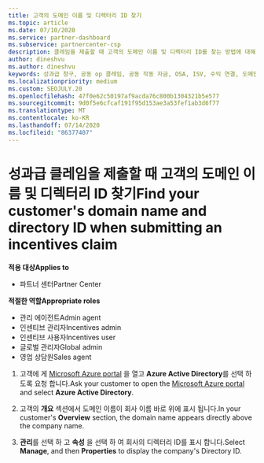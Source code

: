 ```yaml
---
title: 고객의 도메인 이름 및 디렉터리 ID 찾기
ms.topic: article
ms.date: 07/10/2020
ms.service: partner-dashboard
ms.subservice: partnercenter-csp
description: 클레임을 제출할 때 고객의 도메인 이름 및 디렉터리 ID를 찾는 방법에 대해 알아봅니다.
author: dineshvu
ms.author: dineshvu
keywords: 성과급 청구, 공동 op 클레임, 공동 작동 자금, OSA, ISV, 수익 연결, 도메인 이름, 디렉터리 ID
ms.localizationpriority: medium
ms.custom: SEOJULY.20
ms.openlocfilehash: 47f0e62c50197af9acda76c800b1304321b5e577
ms.sourcegitcommit: 9d0f5e6cfcaf191f95d153ae3a53fef1ab3d6f77
ms.translationtype: MT
ms.contentlocale: ko-KR
ms.lasthandoff: 07/14/2020
ms.locfileid: "86377407"
---
```

# <a name="find-your-customers-domain-name-and-directory-id-when-submitting-an-incentives-claim"></a><span data-ttu-id="3b779-104">성과급 클레임을 제출할 때 고객의 도메인 이름 및 디렉터리 ID 찾기</span><span class="sxs-lookup"><span data-stu-id="3b779-104">Find your customer's domain name and directory ID when submitting an incentives claim</span></span>

<span data-ttu-id="3b779-105">**적용 대상**</span><span class="sxs-lookup"><span data-stu-id="3b779-105">**Applies to**</span></span>

- <span data-ttu-id="3b779-106">파트너 센터</span><span class="sxs-lookup"><span data-stu-id="3b779-106">Partner Center</span></span>

<span data-ttu-id="3b779-107">**적절한 역할**</span><span class="sxs-lookup"><span data-stu-id="3b779-107">**Appropriate roles**</span></span>

- <span data-ttu-id="3b779-108">관리 에이전트</span><span class="sxs-lookup"><span data-stu-id="3b779-108">Admin agent</span></span>
- <span data-ttu-id="3b779-109">인센티브 관리자</span><span class="sxs-lookup"><span data-stu-id="3b779-109">Incentives admin</span></span>
- <span data-ttu-id="3b779-110">인센티브 사용자</span><span class="sxs-lookup"><span data-stu-id="3b779-110">Incentives user</span></span>
- <span data-ttu-id="3b779-111">글로벌 관리자</span><span class="sxs-lookup"><span data-stu-id="3b779-111">Global admin</span></span>
- <span data-ttu-id="3b779-112">영업 상담원</span><span class="sxs-lookup"><span data-stu-id="3b779-112">Sales agent</span></span>

1. <span data-ttu-id="3b779-113">고객에 게 [Microsoft Azure portal](https://portal.azure.com/#home) 을 열고 **Azure Active Directory**를 선택 하도록 요청 합니다.</span><span class="sxs-lookup"><span data-stu-id="3b779-113">Ask your customer to open the [Microsoft Azure portal](https://portal.azure.com/#home) and select **Azure Active Directory**.</span></span>

2. <span data-ttu-id="3b779-114">고객의 **개요** 섹션에서 도메인 이름이 회사 이름 바로 위에 표시 됩니다.</span><span class="sxs-lookup"><span data-stu-id="3b779-114">In your customer's **Overview** section, the domain name appears directly above the company name.</span></span>  

3. <span data-ttu-id="3b779-115">**관리**를 선택 하 고 **속성** 을 선택 하 여 회사의 디렉터리 ID를 표시 합니다.</span><span class="sxs-lookup"><span data-stu-id="3b779-115">Select **Manage**, and then **Properties** to display the company's Directory ID.</span></span>

